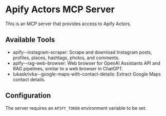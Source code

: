 # Apify Actors MCP Server

This is an MCP server that provides access to Apify Actors.

## Available Tools

- apify--instagram-scraper: Scrape and download Instagram posts, profiles, places, hashtags, photos, and comments.
- apify--rag-web-browser: Web browser for OpenAI Assistants API and RAG pipelines, similar to a web browser in ChatGPT.
- lukaskrivka--google-maps-with-contact-details: Extract Google Maps contact details.

## Configuration

The server requires an `APIFY_TOKEN` environment variable to be set.
